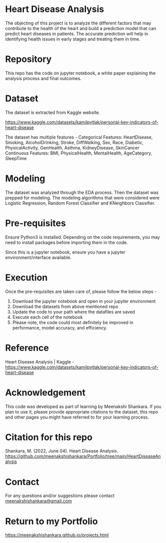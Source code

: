 
# Heart Disease Analysis

The objecting of this project is to analyze the different factors that may contribute to the health of the heart and build a prediction model that can predict heart diseases in patients. The accurate prediction will help in identifying health issues in early stages and treating them in time.

# Repository

This repo has the code on jupyter notebook, a white paper explaining the analysis process and final outcomes.

# Dataset

The dataset is extracted from Kaggle website. 

https://www.kaggle.com/datasets/kamilpytlak/personal-key-indicators-of-heart-disease 

The dataset has multiple features - 
Categorical Features:
HeartDisease, Smoking, AlcoholDrinking, Stroke, DiffWalking, Sex, Race, Diabetic, 
PhysicalActivity, GenHealth, Asthma, KidneyDisease, SkinCancer
Continuous Features:
BMI, PhysicalHealth, MentalHealth, AgeCategory, SleepTime

# Modeling 

The dataset was analyzed through the EDA process. Then the dataset was prepped for modeling.
The modeling algorithms that were considered were Logistic Regression, Random Forest Classifier and KNeighbors Classifier.

# Pre-requisites

Ensure Python3 is installed.
Depending on the code requirements, you may need to install packages before importing them in the code.

Since this is a jupyter notebook, ensure you have a jupyter environment/interface available.

# Execution

Once the pre-requisites are taken care of, please follow the below steps - 
1. Download the jupyter notebook and open in your jupyter environment
2. Download the datasets from above mentioned repo
3. Update the code to your path where the datafiles are saved
4. Execute each cell of the notebook
5. Please note, the code could most definitely be improved in performance, model accuracy, and efficiency.


# Reference

Heart Disease Analysis | Kaggle - 
https://www.kaggle.com/datasets/kamilpytlak/personal-key-indicators-of-heart-disease 


# Acknowledgement 
This code was developed as part of learning by Meenakshi Shankara.
If you plan to use it, please provide appropriate citations to the dataset, this repo and other pages you might have referred to for your learning process.

# Citation for this repo
Shankara, M. (2022, June 04). Heart Disease Analysis. 
https://github.com/meenakshishankara/Portfolio/tree/main/HeartDiseaseAnalysis 

# Contact
For any questions and/or suggestions please contact meenakshishankara@gmail.com

# Return to my Portfolio
https://meenakshishankara.github.io/projects.html 



